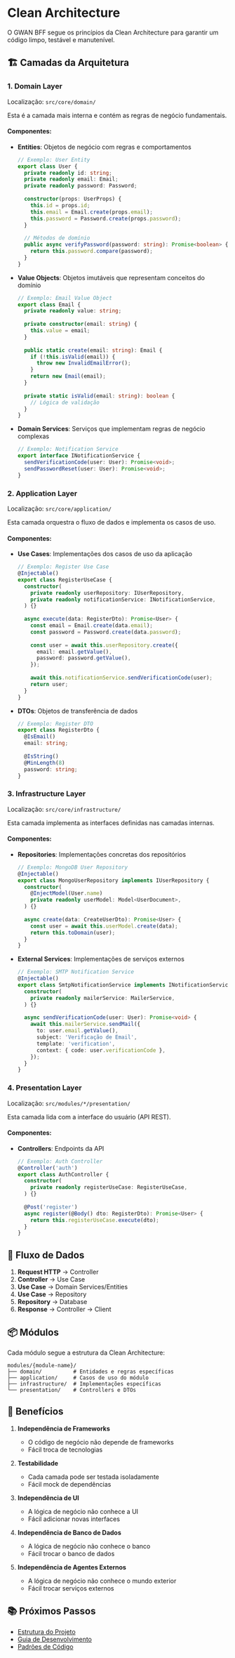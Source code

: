 # Clean Architecture

O GWAN BFF segue os princípios da Clean Architecture para garantir um código limpo, testável e manutenível.

## 🏗️ Camadas da Arquitetura

### 1. Domain Layer
Localização: `src/core/domain/`

Esta é a camada mais interna e contém as regras de negócio fundamentais.

#### Componentes:
- **Entities**: Objetos de negócio com regras e comportamentos
  ```typescript
  // Exemplo: User Entity
  export class User {
    private readonly id: string;
    private readonly email: Email;
    private readonly password: Password;
    
    constructor(props: UserProps) {
      this.id = props.id;
      this.email = Email.create(props.email);
      this.password = Password.create(props.password);
    }
    
    // Métodos de domínio
    public async verifyPassword(password: string): Promise<boolean> {
      return this.password.compare(password);
    }
  }
  ```

- **Value Objects**: Objetos imutáveis que representam conceitos do domínio
  ```typescript
  // Exemplo: Email Value Object
  export class Email {
    private readonly value: string;
    
    private constructor(email: string) {
      this.value = email;
    }
    
    public static create(email: string): Email {
      if (!this.isValid(email)) {
        throw new InvalidEmailError();
      }
      return new Email(email);
    }
    
    private static isValid(email: string): boolean {
      // Lógica de validação
    }
  }
  ```

- **Domain Services**: Serviços que implementam regras de negócio complexas
  ```typescript
  // Exemplo: Notification Service
  export interface INotificationService {
    sendVerificationCode(user: User): Promise<void>;
    sendPasswordReset(user: User): Promise<void>;
  }
  ```

### 2. Application Layer
Localização: `src/core/application/`

Esta camada orquestra o fluxo de dados e implementa os casos de uso.

#### Componentes:
- **Use Cases**: Implementações dos casos de uso da aplicação
  ```typescript
  // Exemplo: Register Use Case
  @Injectable()
  export class RegisterUseCase {
    constructor(
      private readonly userRepository: IUserRepository,
      private readonly notificationService: INotificationService,
    ) {}
    
    async execute(data: RegisterDto): Promise<User> {
      const email = Email.create(data.email);
      const password = Password.create(data.password);
      
      const user = await this.userRepository.create({
        email: email.getValue(),
        password: password.getValue(),
      });
      
      await this.notificationService.sendVerificationCode(user);
      return user;
    }
  }
  ```

- **DTOs**: Objetos de transferência de dados
  ```typescript
  // Exemplo: Register DTO
  export class RegisterDto {
    @IsEmail()
    email: string;
    
    @IsString()
    @MinLength(8)
    password: string;
  }
  ```

### 3. Infrastructure Layer
Localização: `src/core/infrastructure/`

Esta camada implementa as interfaces definidas nas camadas internas.

#### Componentes:
- **Repositories**: Implementações concretas dos repositórios
  ```typescript
  // Exemplo: MongoDB User Repository
  @Injectable()
  export class MongoUserRepository implements IUserRepository {
    constructor(
      @InjectModel(User.name)
      private readonly userModel: Model<UserDocument>,
    ) {}
    
    async create(data: CreateUserDto): Promise<User> {
      const user = await this.userModel.create(data);
      return this.toDomain(user);
    }
  }
  ```

- **External Services**: Implementações de serviços externos
  ```typescript
  // Exemplo: SMTP Notification Service
  @Injectable()
  export class SmtpNotificationService implements INotificationService {
    constructor(
      private readonly mailerService: MailerService,
    ) {}
    
    async sendVerificationCode(user: User): Promise<void> {
      await this.mailerService.sendMail({
        to: user.email.getValue(),
        subject: 'Verificação de Email',
        template: 'verification',
        context: { code: user.verificationCode },
      });
    }
  }
  ```

### 4. Presentation Layer
Localização: `src/modules/*/presentation/`

Esta camada lida com a interface do usuário (API REST).

#### Componentes:
- **Controllers**: Endpoints da API
  ```typescript
  // Exemplo: Auth Controller
  @Controller('auth')
  export class AuthController {
    constructor(
      private readonly registerUseCase: RegisterUseCase,
    ) {}
    
    @Post('register')
    async register(@Body() dto: RegisterDto): Promise<User> {
      return this.registerUseCase.execute(dto);
    }
  }
  ```

## 🔄 Fluxo de Dados

1. **Request HTTP** → Controller
2. **Controller** → Use Case
3. **Use Case** → Domain Services/Entities
4. **Use Case** → Repository
5. **Repository** → Database
6. **Response** → Controller → Client

## 📦 Módulos

Cada módulo segue a estrutura da Clean Architecture:

```
modules/{module-name}/
├── domain/          # Entidades e regras específicas
├── application/     # Casos de uso do módulo
├── infrastructure/  # Implementações específicas
└── presentation/    # Controllers e DTOs
```

## 🎯 Benefícios

1. **Independência de Frameworks**
   - O código de negócio não depende de frameworks
   - Fácil troca de tecnologias

2. **Testabilidade**
   - Cada camada pode ser testada isoladamente
   - Fácil mock de dependências

3. **Independência de UI**
   - A lógica de negócio não conhece a UI
   - Fácil adicionar novas interfaces

4. **Independência de Banco de Dados**
   - A lógica de negócio não conhece o banco
   - Fácil trocar o banco de dados

5. **Independência de Agentes Externos**
   - A lógica de negócio não conhece o mundo exterior
   - Fácil trocar serviços externos

## 📚 Próximos Passos

- [Estrutura do Projeto](project-structure.md)
- [Guia de Desenvolvimento](../development/guide.md)
- [Padrões de Código](../development/code-standards.md) 
